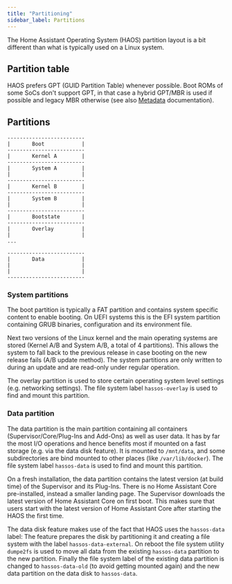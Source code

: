 ```yaml
---
title: "Partitioning"
sidebar_label: Partitions
---
```


The Home Assistant Operating System (HAOS) partition layout is a bit different than what is typically used on a Linux system.

## Partition table

HAOS prefers GPT (GUID Partition Table) whenever possible. Boot ROMs of some SoCs don't support GPT, in that case a hybrid GPT/MBR is used if possible and legacy MBR otherwise (see also [Metadata](board-metadata.md) documentation).

## Partitions

```text
-------------------------
|       Boot            |
-------------------------
|       Kernel A        |
-------------------------
|       System A        |
|                       |
-------------------------
|       Kernel B        |
-------------------------
|       System B        |
|                       |
-------------------------
|       Bootstate       |
-------------------------
|       Overlay         |
|                       |
...

-------------------------
|       Data            |
|                       |
|                       |
-------------------------
```

### System partitions

The boot partition is typically a FAT partition and contains system specific content to enable booting. On UEFI systems this is the EFI system partition containing GRUB binaries, configuration and its environment file.

Next two versions of the Linux kernel and the main operating systems are stored (Kernel A/B and System A/B, a total of 4 partitions). This allows the system to fall back to the previous release in case booting on the new release fails (A/B update method). The system partitions are only written to during an update and are read-only under regular operation.

The overlay partition is used to store certain operating system level settings (e.g. networking settings). The file system label `hassos-overlay` is used to find and mount this partition.

### Data partition

The data partition is the main partition containing all containers (Supervisor/Core/Plug-Ins and Add-Ons) as well as user data. It has by far the most I/O operations and hence benefits most if mounted on a fast storage (e.g. via the data disk feature). It is mounted to `/mnt/data`, and some subdirectories are bind mounted to other places (like `/var/lib/docker`). The file system label `hassos-data` is used to find and mount this partition.

On a fresh installation, the data partition contains the latest version (at build time) of the Supervisor and its Plug-Ins. There is no Home Assistant Core pre-installed, instead a smaller landing page. The Supervisor downloads the latest version of Home Assistant Core on first boot. This makes sure that users start with the latest version of Home Assistant Core after starting the HAOS the first time.

The data disk feature makes use of the fact that HAOS uses the `hassos-data` label: The feature prepares the disk by partitioning it and creating a file system with the label `hassos-data-external`. On reboot the file system utility `dumpe2fs` is used to move all data from the existing `hassos-data` partition to the new partition. Finally the file system label of the existing data partition is changed to `hassos-data-old` (to avoid getting mounted again) and the new data partition on the data disk to `hassos-data`.
